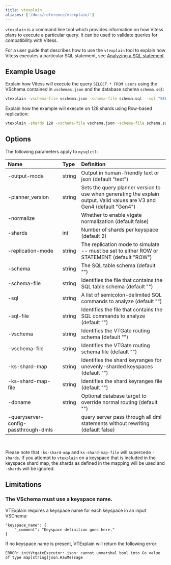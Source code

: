 ```yaml
---
title: vtexplain
aliases: ['/docs/reference/vtexplain/']
---
```


`vtexplain` is a command line tool which provides information on how Vitess plans to execute a particular query. It can be used to validate queries for compatibility with Vitess.

For a user guide that describes how to use the `vtexplain` tool to explain how Vitess executes a particular SQL statement, see [Analyzing a SQL statement](../../../user-guides/sql/vtexplain/).

## Example Usage

Explain how Vitess will execute the query `SELECT * FROM users` using the VSchema contained in `vschemas.json` and the database schema `schema.sql`:

```bash
vtexplain -vschema-file vschema.json -schema-file schema.sql  -sql "SELECT * FROM users"
```

Explain how the example will execute on 128 shards using Row-based replication:

```bash
vtexplain -shards 128 -vschema-file vschema.json -schema-file schema.sql -replication-mode "ROW" -output-mode text -sql "INSERT INTO users (user_id, name) VALUES(1, 'john')"
```


## Options

The following parameters apply to `mysqlctl`:

| Name                                 | Type | Definition |
|:-------------------------------------| :--------- | :---------------------------------------------------- |
| -output-mode                         | string | Output in human-friendly text or json (default "text") |
| -planner_version                     | string | Sets the query planner version to use when generating the explain output. Valid values are V3 and Gen4 (default "Gen4") |
| -normalize                           |  | Whether to enable vtgate normalization (default false) |
| -shards                              | int | Number of shards per keyspace (default 2) |
| -replication-mode                    | string | The replication mode to simulate -- must be set to either ROW or STATEMENT (default "ROW") |
| -schema                              | string | The SQL table schema (default "") |
| -schema-file                         | string | Identifies the file that contains the SQL table schema (default "") |
| -sql                                 | string | A list of semicolon-delimited SQL commands to analyze (default "") |
| -sql-file                            | string | Identifies the file that contains the SQL commands to analyze (default "") |
| -vschema                             | string | Identifies the VTGate routing schema (default "") |
| -vschema-file                        | string | Identifies the VTGate routing schema file (default "") |
| -ks-shard-map                        | string | Identifies the shard keyranges for unevenly-sharded keyspaces (default "") |
| -ks-shard-map-file                   | string | Identifies the shard keyranges file (default "") |
| -dbname                              | string | Optional database target to override normal routing (default "") |
| -queryserver-config-passthrough-dmls |  | query server pass through all dml statements without rewriting (default false) |

<br>

Please note that `-ks-shard-map` and `ks-shard-map-file` will supercede `-shards`.
If you attempt to `vtexplain` on a keyspace that is included in the keyspace shard map, the shards as defined in the mapping will be used and `-shards` will be ignored.

## Limitations

### The VSchema must use a keyspace name.

VTExplain requires a keyspace name for each keyspace in an input VSChema:

```
"keyspace_name": {
    "_comment": "Keyspace definition goes here."
}
```

If no keyspace name is present, VTExplain will return the following error:

```
ERROR: initVtgateExecutor: json: cannot unmarshal bool into Go value of type map[string]json.RawMessage
```  
